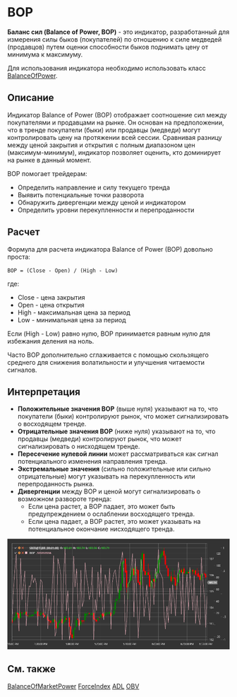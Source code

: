 # BOP

**Баланс сил (Balance of Power, BOP)** - это индикатор, разработанный для измерения силы быков (покупателей) по отношению к силе медведей (продавцов) путем оценки способности быков поднимать цену от минимума к максимуму.

Для использования индикатора необходимо использовать класс [BalanceOfPower](xref:StockSharp.Algo.Indicators.BalanceOfPower).

## Описание

Индикатор Balance of Power (BOP) отображает соотношение сил между покупателями и продавцами на рынке. Он основан на предположении, что в тренде покупатели (быки) или продавцы (медведи) могут контролировать цену на протяжении всей сессии. Сравнивая разницу между ценой закрытия и открытия с полным диапазоном цен (максимум-минимум), индикатор позволяет оценить, кто доминирует на рынке в данный момент.

BOP помогает трейдерам:
- Определить направление и силу текущего тренда
- Выявить потенциальные точки разворота
- Обнаружить дивергенции между ценой и индикатором
- Определить уровни перекупленности и перепроданности

## Расчет

Формула для расчета индикатора Balance of Power (BOP) довольно проста:

```
BOP = (Close - Open) / (High - Low)
```

где:
- Close - цена закрытия
- Open - цена открытия
- High - максимальная цена за период
- Low - минимальная цена за период

Если (High - Low) равно нулю, BOP принимается равным нулю для избежания деления на ноль.

Часто BOP дополнительно сглаживается с помощью скользящего среднего для снижения волатильности и улучшения читаемости сигналов.

## Интерпретация

- **Положительные значения BOP** (выше нуля) указывают на то, что покупатели (быки) контролируют рынок, что может сигнализировать о восходящем тренде.
- **Отрицательные значения BOP** (ниже нуля) указывают на то, что продавцы (медведи) контролируют рынок, что может сигнализировать о нисходящем тренде.
- **Пересечение нулевой линии** может рассматриваться как сигнал потенциального изменения направления тренда.
- **Экстремальные значения** (сильно положительные или сильно отрицательные) могут указывать на перекупленность или перепроданность рынка.
- **Дивергенции** между BOP и ценой могут сигнализировать о возможном развороте тренда:
  - Если цена растет, а BOP падает, это может быть предупреждением о ослаблении восходящего тренда.
  - Если цена падает, а BOP растет, это может указывать на потенциальное окончание нисходящего тренда.

![indicator_balance_of_power](../../../../images/indicator_balance_of_power.png)

## См. также

[BalanceOfMarketPower](balance_of_market_power.md)
[ForceIndex](force_index.md)
[ADL](accumulation_distribution_line.md)
[OBV](on_balance_volume.md)